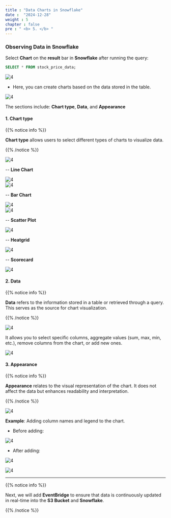 ```yaml
---
title : "Data Charts in Snowflake"
date :  "2024-12-28"  
weight : 5 
chapter : false
pre : " <b> 5. </b> "
---
```


### Observing Data in Snowflake  

Select **Chart** on the **result** bar in **Snowflake** after running the query:  
```sql
SELECT * FROM stock_price_data;
```

![4](https://vuthibichngoc.github.io/workshop_awsfcj_2024/images/5.fwd/25.png)  

- Here, you can create charts based on the data stored in the table.  

![4](https://vuthibichngoc.github.io/workshop_awsfcj_2024/images/5.fwd/26.png)  

The sections include: **Chart type**, **Data**, and **Appearance**  

#### **1. Chart type**  

{{% notice info %}}  

**Chart type** allows users to select different types of charts to visualize data.  

{{% /notice %}}  

![4](https://vuthibichngoc.github.io/workshop_awsfcj_2024/images/5.fwd/27.png)  

-- **Line Chart**  

![4](https://vuthibichngoc.github.io/workshop_awsfcj_2024/images/5.fwd/28.png)  
![4](https://vuthibichngoc.github.io/workshop_awsfcj_2024/images/5.fwd/29.png)  

-- **Bar Chart**  

![4](https://vuthibichngoc.github.io/workshop_awsfcj_2024/images/5.fwd/30.png)  
![4](https://vuthibichngoc.github.io/workshop_awsfcj_2024/images/5.fwd/31.png)  

-- **Scatter Plot**  

![4](https://vuthibichngoc.github.io/workshop_awsfcj_2024/images/5.fwd/32.png)  

-- **Heatgrid**  

![4](https://vuthibichngoc.github.io/workshop_awsfcj_2024/images/5.fwd/33.png)  

-- **Scorecard**  

![4](https://vuthibichngoc.github.io/workshop_awsfcj_2024/images/5.fwd/34.png)  

#### **2. Data**  

{{% notice info %}}  

**Data** refers to the information stored in a table or retrieved through a query. This serves as the source for chart visualization.  

{{% /notice %}}  

![4](https://vuthibichngoc.github.io/workshop_awsfcj_2024/images/5.fwd/35.png)  

It allows you to select specific columns, aggregate values (sum, max, min, etc.), remove columns from the chart, or add new ones.  

![4](https://vuthibichngoc.github.io/workshop_awsfcj_2024/images/5.fwd/36.png)  

#### **3. Appearance**  

{{% notice info %}}  

**Appearance** relates to the visual representation of the chart. It does not affect the data but enhances readability and interpretation.  

{{% /notice %}}  

![4](https://vuthibichngoc.github.io/workshop_awsfcj_2024/images/5.fwd/37.png)  

**Example**: Adding column names and legend to the chart.  

- Before adding:  

![4](https://vuthibichngoc.github.io/workshop_awsfcj_2024/images/5.fwd/39.png)  

- After adding:  

![4](https://vuthibichngoc.github.io/workshop_awsfcj_2024/images/5.fwd/38.png)

![4](https://vuthibichngoc.github.io/workshop_awsfcj_2024/images/5.fwd/40.png)

---

{{% notice info %}}  

Next, we will add **EventBridge** to ensure that data is continuously updated in real-time into the **S3 Bucket** and **Snowflake**.  

{{% /notice %}}  
